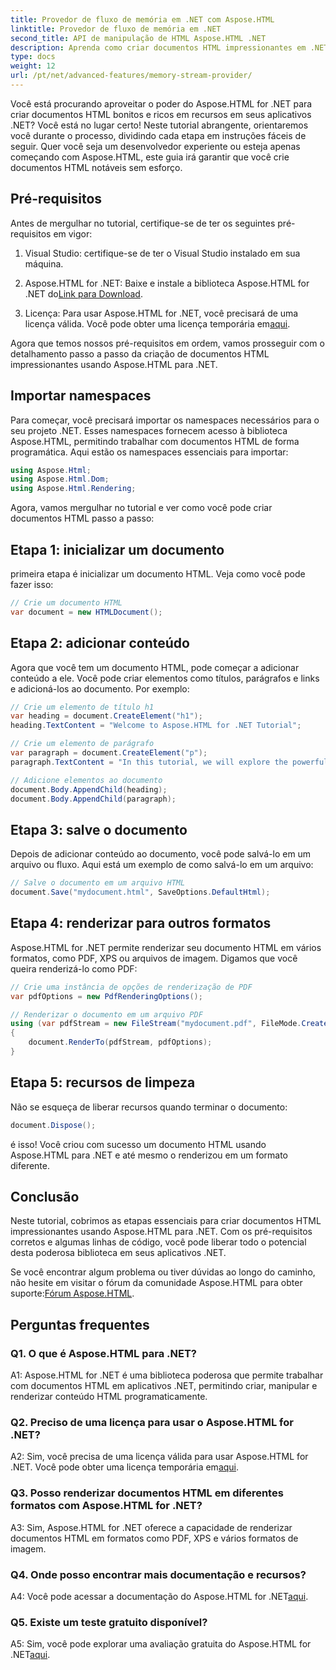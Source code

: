 ```yaml
---
title: Provedor de fluxo de memória em .NET com Aspose.HTML
linktitle: Provedor de fluxo de memória em .NET
second_title: API de manipulação de HTML Aspose.HTML .NET
description: Aprenda como criar documentos HTML impressionantes em .NET com Aspose.HTML. Siga nosso tutorial passo a passo e descubra o poder da manipulação de HTML.
type: docs
weight: 12
url: /pt/net/advanced-features/memory-stream-provider/
---
```


Você está procurando aproveitar o poder do Aspose.HTML for .NET para criar documentos HTML bonitos e ricos em recursos em seus aplicativos .NET? Você está no lugar certo! Neste tutorial abrangente, orientaremos você durante o processo, dividindo cada etapa em instruções fáceis de seguir. Quer você seja um desenvolvedor experiente ou esteja apenas começando com Aspose.HTML, este guia irá garantir que você crie documentos HTML notáveis sem esforço.

## Pré-requisitos

Antes de mergulhar no tutorial, certifique-se de ter os seguintes pré-requisitos em vigor:

1. Visual Studio: certifique-se de ter o Visual Studio instalado em sua máquina.

2.  Aspose.HTML for .NET: Baixe e instale a biblioteca Aspose.HTML for .NET do[Link para Download](https://releases.aspose.com/html/net/).

3.  Licença: Para usar Aspose.HTML for .NET, você precisará de uma licença válida. Você pode obter uma licença temporária em[aqui](https://purchase.aspose.com/temporary-license/).

Agora que temos nossos pré-requisitos em ordem, vamos prosseguir com o detalhamento passo a passo da criação de documentos HTML impressionantes usando Aspose.HTML para .NET.

## Importar namespaces

Para começar, você precisará importar os namespaces necessários para o seu projeto .NET. Esses namespaces fornecem acesso à biblioteca Aspose.HTML, permitindo trabalhar com documentos HTML de forma programática. Aqui estão os namespaces essenciais para importar:

```csharp
using Aspose.Html;
using Aspose.Html.Dom;
using Aspose.Html.Rendering;
```

Agora, vamos mergulhar no tutorial e ver como você pode criar documentos HTML passo a passo:

## Etapa 1: inicializar um documento

primeira etapa é inicializar um documento HTML. Veja como você pode fazer isso:

```csharp
// Crie um documento HTML
var document = new HTMLDocument();
```

## Etapa 2: adicionar conteúdo

Agora que você tem um documento HTML, pode começar a adicionar conteúdo a ele. Você pode criar elementos como títulos, parágrafos e links e adicioná-los ao documento. Por exemplo:

```csharp
// Crie um elemento de título h1
var heading = document.CreateElement("h1");
heading.TextContent = "Welcome to Aspose.HTML for .NET Tutorial";

// Crie um elemento de parágrafo
var paragraph = document.CreateElement("p");
paragraph.TextContent = "In this tutorial, we will explore the powerful features of Aspose.HTML for .NET.";

// Adicione elementos ao documento
document.Body.AppendChild(heading);
document.Body.AppendChild(paragraph);
```

## Etapa 3: salve o documento

Depois de adicionar conteúdo ao documento, você pode salvá-lo em um arquivo ou fluxo. Aqui está um exemplo de como salvá-lo em um arquivo:

```csharp
// Salve o documento em um arquivo HTML
document.Save("mydocument.html", SaveOptions.DefaultHtml);
```

## Etapa 4: renderizar para outros formatos

Aspose.HTML for .NET permite renderizar seu documento HTML em vários formatos, como PDF, XPS ou arquivos de imagem. Digamos que você queira renderizá-lo como PDF:

```csharp
// Crie uma instância de opções de renderização de PDF
var pdfOptions = new PdfRenderingOptions();

// Renderizar o documento em um arquivo PDF
using (var pdfStream = new FileStream("mydocument.pdf", FileMode.Create))
{
    document.RenderTo(pdfStream, pdfOptions);
}
```

## Etapa 5: recursos de limpeza

Não se esqueça de liberar recursos quando terminar o documento:

```csharp
document.Dispose();
```

é isso! Você criou com sucesso um documento HTML usando Aspose.HTML para .NET e até mesmo o renderizou em um formato diferente.

## Conclusão

Neste tutorial, cobrimos as etapas essenciais para criar documentos HTML impressionantes usando Aspose.HTML para .NET. Com os pré-requisitos corretos e algumas linhas de código, você pode liberar todo o potencial desta poderosa biblioteca em seus aplicativos .NET.

 Se você encontrar algum problema ou tiver dúvidas ao longo do caminho, não hesite em visitar o fórum da comunidade Aspose.HTML para obter suporte:[Fórum Aspose.HTML](https://forum.aspose.com/).

## Perguntas frequentes

### Q1. O que é Aspose.HTML para .NET?

A1: Aspose.HTML for .NET é uma biblioteca poderosa que permite trabalhar com documentos HTML em aplicativos .NET, permitindo criar, manipular e renderizar conteúdo HTML programaticamente.

### Q2. Preciso de uma licença para usar o Aspose.HTML for .NET?

 A2: Sim, você precisa de uma licença válida para usar Aspose.HTML for .NET. Você pode obter uma licença temporária em[aqui](https://purchase.aspose.com/temporary-license/).

### Q3. Posso renderizar documentos HTML em diferentes formatos com Aspose.HTML for .NET?

A3: Sim, Aspose.HTML for .NET oferece a capacidade de renderizar documentos HTML em formatos como PDF, XPS e vários formatos de imagem.

### Q4. Onde posso encontrar mais documentação e recursos?

 A4: Você pode acessar a documentação do Aspose.HTML for .NET[aqui](https://reference.aspose.com/html/net/).

### Q5. Existe um teste gratuito disponível?

 A5: Sim, você pode explorar uma avaliação gratuita do Aspose.HTML for .NET[aqui](https://releases.aspose.com/).
